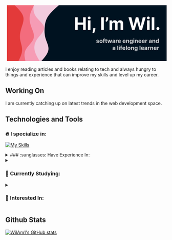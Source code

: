 <img src="./banner.svg">

I enjoy reading articles and books relating to tech and always hungry to things and experience that can improve my skills and level up my career.

## Working On
I am currently catching up on latest trends in the web development space. 

## Technologies and Tools

### :fire: I specialize in:

[![My Skills](https://skillicons.dev/icons?i=js,ts,html,css,react,laravel,nodejs,express)](https://skillicons.dev)

<details>
<summary>### :sunglasses: Have Experience In:</summary>

[![My Skills](https://skillicons.dev/icons?i=vim,bootstrap,tailwind,bash,git,php,postgres,mongo,java,androidstudio,ps,figma)](https://skillicons.dev)

</details>

<details>
 <summary>

### :book: Currently Studying:

 </summary>

[![My Skills](https://skillicons.dev/icons?i=aws,docker,nextjs)](https://skillicons.dev)

</details>

<details>
<summary>

### :grimacing: Interested In:

</summary>

[![My Skills](https://skillicons.dev/icons?i=dotnet,regex,wasm)](https://skillicons.dev)

</details>

## Github Stats

[![WilAm1's GitHub stats](https://github-readme-stats.vercel.app/api?username=wilam1&count_private=true&show_icons=true&theme=dracula)](https://github.com/anuraghazra/github-readme-stats)

<!---
WilAm1/WilAm1 is a ✨ special ✨ repository because its `README.md` (this file) appears on your GitHub profile.
You can click the Preview link to take a look at your changes.
--->
